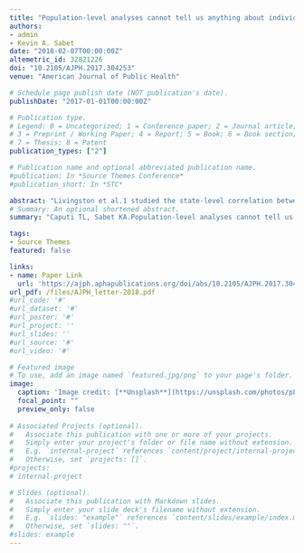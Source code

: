```yaml
---
title: "Population-level analyses cannot tell us anything about individual-level marijuana-opioid substitution"
authors:
- admin
- Kevin A. Sabet
date: "2018-02-07T00:00:00Z"
altemetric_id: 32821226
doi: "10.2105/AJPH.2017.304253"
venue: "American Journal of Public Health"

# Schedule page publish date (NOT publication's date). 
publishDate: "2017-01-01T00:00:00Z"

# Publication type.
# Legend: 0 = Uncategorized; 1 = Conference paper; 2 = Journal article;
# 3 = Preprint / Working Paper; 4 = Report; 5 = Book; 6 = Book section;
# 7 = Thesis; 8 = Patent 
publication_types: ["2"]

# Publication name and optional abbreviated publication name. 
#publication: In *Source Themes Conference*
#publication_short: In *STC*

abstract: "Livingston et al.1 studied the state-level correlation between opioid overdose deaths and recreational marijuana legislation. In the article’s introduction, the authors claim that the study will contribute to the literatureon whether cannabis is substituted for opioids in pain management, and the reader is given the premise that “with this substitution, an immediate reduction in opioid-related poisonings would be expected."
# Summary: An optional shortened abstract.
summary: "Caputi TL, Sabet KA.Population-level analyses cannot tell us anything about individual-level marijuana-opioid substitution. American Journal of Public Health. 2018 Mar;108(3):e12-."

tags:
- Source Themes
featured: false

links:
- name: Paper Link
  url: 'https://ajph.aphapublications.org/doi/abs/10.2105/AJPH.2017.304253'
url_pdf: /files/AJPH_letter-2018.pdf
#url_code: '#'
#url_dataset: '#'
#url_poster: '#'
#url_project: ''
#url_slides: ''
#url_source: '#'
#url_video: '#'

# Featured image
# To use, add an image named `featured.jpg/png` to your page's folder. 
image:
  caption: 'Image credit: [**Unsplash**](https://unsplash.com/photos/pLCdAaMFLTE)'
  focal_point: ""
  preview_only: false
 
# Associated Projects (optional).
#   Associate this publication with one or more of your projects.
#   Simply enter your project's folder or file name without extension.
#   E.g. `internal-project` references `content/project/internal-project/index.md`.
#   Otherwise, set `projects: []`.
#projects:
# internal-project

# Slides (optional).
#   Associate this publication with Markdown slides.
#   Simply enter your slide deck's filename without extension.
#   E.g. `slides: "example"` references `content/slides/example/index.md`.
#   Otherwise, set `slides: ""`.
#slides: example
---
```

